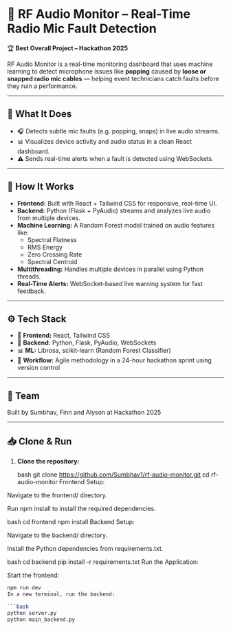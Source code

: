 # 📡 RF Audio Monitor – Real-Time Radio Mic Fault Detection

🏆 **Best Overall Project – Hackathon 2025**

RF Audio Monitor is a real-time monitoring dashboard that uses machine learning to detect microphone issues like **popping** caused by **loose or snapped radio mic cables** — helping event technicians catch faults before they ruin a performance.

---

## 🚀 What It Does

- 🎧 Detects subtle mic faults (e.g. popping, snaps) in live audio streams.
- 📊 Visualizes device activity and audio status in a clean React dashboard.
- ⚠️ Sends real-time alerts when a fault is detected using WebSockets.

---

## 🧠 How It Works

- **Frontend:** Built with React + Tailwind CSS for responsive, real-time UI.
- **Backend:** Python (Flask + PyAudio) streams and analyzes live audio from multiple devices.
- **Machine Learning:** A Random Forest model trained on audio features like:
  - Spectral Flatness
  - RMS Energy
  - Zero Crossing Rate
  - Spectral Centroid
- **Multithreading:** Handles multiple devices in parallel using Python threads.
- **Real-Time Alerts:** WebSocket-based live warning system for fast feedback.

---

## ⚙️ Tech Stack

- 🧩 **Frontend:** React, Tailwind CSS  
- 🧠 **Backend:** Python, Flask, PyAudio, WebSockets  
- 📊 **ML:** Librosa, scikit-learn (Random Forest Classifier)  
- 🚀 **Workflow:** Agile methodology in a 24-hour hackathon sprint using version control

---

## 👥 Team

Built by Sumbhav, Finn and Alyson at Hackathon 2025  

---

## 📥 Clone & Run

1. **Clone the repository:**

   bash
   git clone https://github.com/Sumbhav1/rf-audio-monitor.git
   cd rf-audio-monitor
Frontend Setup:

Navigate to the frontend/ directory.

Run npm install to install the required dependencies.

bash
cd frontend
npm install
Backend Setup:

Navigate to the backend/ directory.

Install the Python dependencies from requirements.txt.

  bash
  cd backend
  pip install -r requirements.txt
  Run the Application:

Start the frontend:

  ```bash
  npm run dev
  In a new terminal, run the backend:

  ```bash
  python server.py
  python main_backend.py



